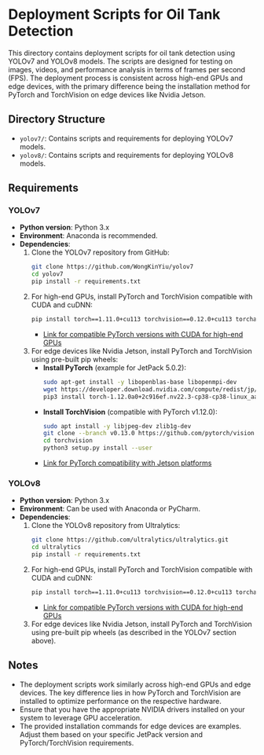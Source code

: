 # Deployment Scripts for Oil Tank Detection

This directory contains deployment scripts for oil tank detection using YOLOv7 and YOLOv8 models. The scripts are designed for testing on images, videos, and performance analysis in terms of frames per second (FPS). The deployment process is consistent across high-end GPUs and edge devices, with the primary difference being the installation method for PyTorch and TorchVision on edge devices like Nvidia Jetson.

## Directory Structure

- `yolov7/`: Contains scripts and requirements for deploying YOLOv7 models.
- `yolov8/`: Contains scripts and requirements for deploying YOLOv8 models.

## Requirements

### YOLOv7
- **Python version**: Python 3.x
- **Environment**: Anaconda is recommended.
- **Dependencies**:
  1. Clone the YOLOv7 repository from GitHub:
     ```bash
     git clone https://github.com/WongKinYiu/yolov7
     cd yolov7
     pip install -r requirements.txt
     ```
  2. For high-end GPUs, install PyTorch and TorchVision compatible with CUDA and cuDNN:
     ```bash
     pip install torch==1.11.0+cu113 torchvision==0.12.0+cu113 torchaudio==0.11.0 --extra-index-url https://download.pytorch.org/whl/cu113
     ```
     - [Link for compatible PyTorch versions with CUDA for high-end GPUs](https://pytorch.org/get-started/previous-versions/)
  3. For edge devices like Nvidia Jetson, install PyTorch and TorchVision using pre-built pip wheels:
     - **Install PyTorch** (example for JetPack 5.0.2):
       ```bash
       sudo apt-get install -y libopenblas-base libopenmpi-dev
       wget https://developer.download.nvidia.com/compute/redist/jp/v50/pytorch/torch-1.12.0a0+2c916ef.nv22.3-cp38-cp38-linux_aarch64.whl -O torch-1.12.0a0+2c916ef.nv22.3-cp38-cp38-linux_aarch64.whl
       pip3 install torch-1.12.0a0+2c916ef.nv22.3-cp38-cp38-linux_aarch64.whl
       ```
     - **Install TorchVision** (compatible with PyTorch v1.12.0):
       ```bash
       sudo apt install -y libjpeg-dev zlib1g-dev
       git clone --branch v0.13.0 https://github.com/pytorch/vision torchvision
       cd torchvision
       python3 setup.py install --user
       ```
     - [Link for PyTorch compatibility with Jetson platforms](https://forums.developer.nvidia.com/t/pytorch-for-jetson/72048)

### YOLOv8
- **Python version**: Python 3.x
- **Environment**: Can be used with Anaconda or PyCharm.
- **Dependencies**:
  1. Clone the YOLOv8 repository from Ultralytics:
     ```bash
     git clone https://github.com/ultralytics/ultralytics.git
     cd ultralytics
     pip install -r requirements.txt
     ```
  2. For high-end GPUs, install PyTorch and TorchVision compatible with CUDA and cuDNN:
     ```bash
     pip install torch==1.11.0+cu113 torchvision==0.12.0+cu113 torchaudio==0.11.0 --extra-index-url https://download.pytorch.org/whl/cu113
     ```
     - [Link for compatible PyTorch versions with CUDA for high-end GPUs](https://pytorch.org/get-started/previous-versions/)
  3. For edge devices like Nvidia Jetson, install PyTorch and TorchVision using pre-built pip wheels (as described in the YOLOv7 section above).

## Notes

- The deployment scripts work similarly across high-end GPUs and edge devices. The key difference lies in how PyTorch and TorchVision are installed to optimize performance on the respective hardware.
- Ensure that you have the appropriate NVIDIA drivers installed on your system to leverage GPU acceleration.
- The provided installation commands for edge devices are examples. Adjust them based on your specific JetPack version and PyTorch/TorchVision requirements.

 

